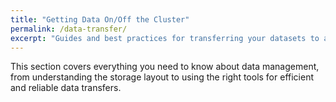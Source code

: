 ```yaml
---
title: "Getting Data On/Off the Cluster"
permalink: /data-transfer/
excerpt: "Guides and best practices for transferring your datasets to and from the cluster."
---
```


This section covers everything you need to know about data management, from understanding the storage layout to using the right tools for efficient and reliable data transfers.